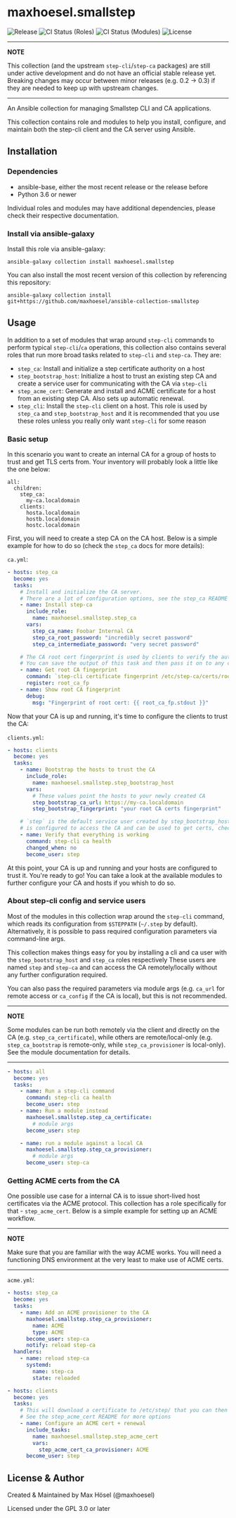 # maxhoesel.smallstep

![Release](https://img.shields.io/github/v/release/maxhoesel/ansible-collection-smallstep)
![CI Status (Roles)](https://img.shields.io/github/workflow/status/maxhoesel/ansible-collection-smallstep/CI%20Roles/main)
![CI Status (Modules)](https://img.shields.io/github/workflow/status/maxhoesel/ansible-collection-smallstep/CI%20Modules/main)
![License](https://img.shields.io/github/license/maxhoesel/ansible-collection-smallstep)

---
**NOTE**

This collection (and the upstream `step-cli`/`step-ca` packages) are still under active development and do not have an official stable release yet.
Breaking changes may occur between minor releases (e.g. 0.2 -> 0.3) if they are needed to keep up with upstream changes.

---

An Ansible collection for managing Smallstep CLI and CA applications.

This collection contains role and modules to help you install, configure, and maintain both the step-cli client and the CA server using Ansible.

## Installation

### Dependencies

- ansible-base, either the most recent release or the release before
- Python 3.6 or newer

Individual roles and modules may have additional dependencies, please check their respective documentation.

### Install via ansible-galaxy

Install this role via ansible-galaxy:

`ansible-galaxy collection install maxhoesel.smallstep`

You can also install the most recent version of this collection by referencing this repository:

`ansible-galaxy collection install git+https://github.com/maxhoesel/ansible-collection-smallstep`

## Usage

In addition to a set of modules that wrap around `step-cli` commands to perform typical `step-cli`/`ca` operations,
this collection also contains several roles that run more broad tasks related to `step-cli` and `step-ca`. They are:

- `step_ca`: Install and initialize a step certificate authority on a host
- `step_bootstrap_host`: Initialize a host to trust an existing step CA and create a service user for communicating with the CA via `step-cli`
- `step_acme_cert`: Generate and install and ACME certificate for a host from an existing step CA. Also sets up automatic renewal.
- `step_cli`: Install the `step-cli` client on a host. This role is used by `step_ca` and `step_bootstrap_host` and
              it is recommended that you use these roles unless you really only want `step-cli` for some reason


### Basic setup

In this scenario you want to create an internal CA for a group of hosts to trust and get TLS certs from.
Your inventory will probably look a little like the one below:

```
all:
  children:
    step_ca:
      my-ca.localdomain
    clients:
      hosta.localdomain
      hostb.localdomain
      hostc.localdomain
```

First, you will need to create a step CA on the CA host.
Below is a simple example for how to do so (check the `step_ca` docs for more details):

`ca.yml`:

```yaml
- hosts: step_ca
  become: yes
  tasks:
    # Install and initialize the CA server.
    # There are a lot of configuration options, see the step_ca README for details
    - name: Install step-ca
      include_role:
        name: maxhoesel.smallstep.step_ca
      vars:
        step_ca_name: Foobar Internal CA
        step_ca_root_password: "incredibly secret password"
        step_ca_intermediate_password: "very secret password"

    # The CA root cert fingerprint is used by clients to verify the authenticity of your CA.
    # You can save the output of this task and then pass it on to any client that you want to trust the CA.
    - name: Get root CA fingerprint
      command: `step-cli certificate fingerprint /etc/step-ca/certs/root_ca.crt`
      register: root_ca_fp
    - name: Show root CA fingerprint
      debug:
        msg: "Fingerprint of root cert: {{ root_ca_fp.stdout }}"
```

Now that your CA is up and running, it's time to configure the clients to trust the CA:

`clients.yml`:

```yaml
- hosts: clients
  become: yes
  tasks:
    - name: Bootstrap the hosts to trust the CA
      include_role:
        name: maxhoesel.smallstep.step_bootstrap_host
      vars:
        # These values point the hosts to your newly created CA
        step_bootstrap_ca_url: https://my-ca.localdomain
        step_bootstrap_fingerprint: "your root CA certs fingerprint"

    # `step` is the default service user created by step_bootstrap_host. This user
    # is configured to access the CA and can be used to get certs, check the CA status and so on.
    - name: Verify that everything is working
      command: step-cli ca health
      changed_when: no
      become_user: step
```

At this point, your CA is up and running and your hosts are configured to trust it. You're ready to go!
You can take a look at the available modules to further configure your CA and hosts if you whish to do so.

### About step-cli config and service users

Most of the modules in this collection wrap around the `step-cli` command, which reads its configuration from
`$STEPPATH` (`~/.step` by default). Alternatively, it is possible to pass required configuration parameters via command-line args.

This collection makes things easy for you by installing a cli and ca user with the `step_bootstrap_host` and `step_ca` roles respectively
These users are named `step` and `step-ca` and can access the CA remotely/locally without any further configuration required.

You can also pass the required parameters via module args (e.g. `ca_url` for remote access or `ca_config` if the CA is local), but
this is not recommended.

---
**NOTE**

Some modules can be run both remotely via the client and directly on the CA (e.g. `step_ca_certificate`), while others are remote/local-only
(e.g. `step_ca_bootstrap` is remote-only, while `step_ca_provisioner` is local-only). See the module documentation for details.

---

```yaml
- hosts: all
  become: yes
  tasks:
    - name: Run a step-cli command
      command: step-cli ca health
      become_user: step
    - name: Run a module instead
      maxhoesel.smallstep.step_ca_certificate:
        # module args
      become_user: step

    - name: run a module against a local CA
      maxhoesel.smallstep.step_ca_provisioner:
        # module args
      become_user: step-ca
```

### Getting ACME certs from the CA

One possible use case for a internal CA is to issue short-lived host certificates via the ACME protocol.
This collection has a role specifically for that - `step_acme_cert`. Below is a simple example for setting
up an ACME workflow.

---
**NOTE**

Make sure that you are familiar with the way ACME works. You will need a functioning DNS environment at the very least
to make use of ACME certs.

---

`acme.yml`:

```yaml
- hosts: step_ca
  become: yes
  tasks:
    - name: Add an ACME provisioner to the CA
      maxhoesel.smallstep.step_ca_provisioner:
        name: ACME
        type: ACME
      become_user: step-ca
      notify: reload step-ca
  handlers:
    - name: reload step-ca
      systemd:
        name: step-ca
        state: reloaded

- hosts: clients
  become: yes
  tasks:
    # This will download a certificate to /etc/step/ that you can then use in other applications.
    # See the step_acme_cert README for more options
    - name: Configure an ACME cert + renewal
      include_tasks:
        name: maxhoesel.smallstep.step_acme_cert
        vars:
          step_acme_cert_ca_provisioner: ACME
      become_user: step

```

## License & Author

Created & Maintained by Max Hösel (@maxhoesel)

Licensed under the GPL 3.0 or later
